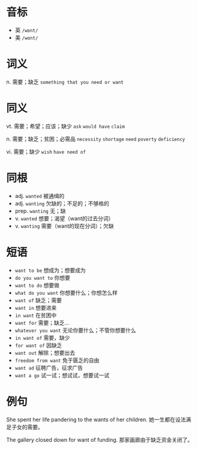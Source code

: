 # 音标

- 英 `/wɒnt/`
- 美 `/wɑnt/`

# 词义

n. 需要；缺乏
`something that you need or want`

# 同义

vt. 需要；希望；应该；缺少
`ask` `would have` `claim`

n. 需要；缺乏；贫困；必需品
`necessity` `shortage` `need` `poverty` `deficiency`

vi. 需要；缺少
`wish` `have need of`

# 同根

- adj. `wanted` 被通缉的
- adj. `wanting` 欠缺的；不足的；不够格的
- prep. `wanting` 无；缺
- v. `wanted` 想要；渴望（want的过去分词）
- v. `wanting` 需要（want的现在分词）；欠缺

# 短语

- `want to be` 想成为；想要成为
- `do you want to` 你想要
- `want to do` 想要做
- `what do you want` 你想要什么；你想怎么样
- `want of` 缺乏；需要
- `want in` 想要进来
- `in want` 在贫困中
- `want for` 需要；缺乏…
- `whatever you want` 无论你要什么；不管你想要什么
- `in want of` 需要，缺少
- `for want of` 因缺乏
- `want out` 解除；想要出去
- `freedom from want` 免于匮乏的自由
- `want ad` 征聘广告，征求广告
- `want a go` 试一试；想试试，想要试一试

# 例句

She spent her life pandering to the wants of her children.
她一生都在设法满足子女的需要。

The gallery closed down for want of funding.
那家画廊由于缺乏资金关闭了。


